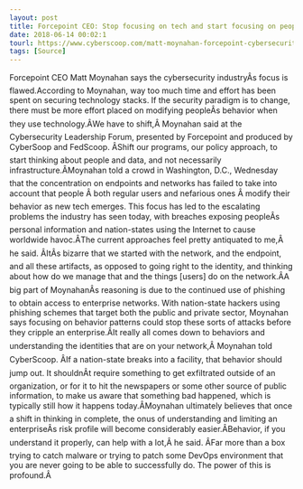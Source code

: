 ```yaml
---
layout: post
title: Forcepoint CEO: Stop focusing on tech and start focusing on people
date: 2018-06-14 00:02:1
tourl: https://www.cyberscoop.com/matt-moynahan-forcepoint-cybersecurity-leadership-forum/?category_news=technology
tags: [Source]
---
```

Forcepoint CEO Matt Moynahan says the cybersecurity industryÂs focus is flawed.According to Moynahan, way too much time and effort has been spent on securing technology stacks. If the security paradigm is to change, there must be more effort placed on modifying peopleÂs behavior when they use technology.ÂWe have to shift,Â Moynahan said at the Cybersecurity Leadership Forum, presented by Forcepoint and produced by CyberSoop and FedScoop. ÂShift our programs, our policy approach, to start thinking about people and data, and not necessarily infrastructure.ÂMoynahan told a crowd in Washington, D.C., Wednesday that the concentration on endpoints and networks has failed to take into account that people Â both regular users and nefarious ones Â modify their behavior as new tech emerges. This focus has led to the escalating problems the industry has seen today, with breaches exposing peopleÂs personal information and nation-states using the Internet to cause worldwide havoc.ÂThe current approaches feel pretty antiquated to me,Â he said. ÂItÂs bizarre that we started with the network, and the endpoint, and all these artifacts, as opposed to going right to the identity, and thinking about how do we manage that and the things [users] do on the network.ÂA big part of MoynahanÂs reasoning is due to the continued use of phishing to obtain access to enterprise networks. With nation-state hackers using phishing schemes that target both the public and private sector, Moynahan says focusing on behavior patterns could stop these sorts of attacks before they cripple an enterprise.ÂIt really all comes down to behaviors and understanding the identities that are on your network,Â Moynahan told CyberScoop. ÂIf a nation-state breaks into a facility, that behavior should jump out. It shouldnÂt require something to get exfiltrated outside of an organization, or for it to hit the newspapers or some other source of public information, to make us aware that something bad happened, which is typically still how it happens today.ÂMoynahan ultimately believes that once a shift in thinking in complete, the onus of understanding and limiting an enterpriseÂs risk profile will become considerably easier.ÂBehavior, if you understand it properly, can help with a lot,Â he said. ÂFar more than a box trying to catch malware or trying to patch some DevOps environment that you are never going to be able to successfully do. The power of this is profound.Â